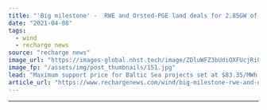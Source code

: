 ```yaml
---
title: "'Big milestone' -  RWE and Orsted-PGE land deals for 2.85GW of Polish offshore wind"
date: "2021-04-08"
tags: 
  - wind
  - recharge news
source: "recharge news"
image_url: "https://images-global.nhst.tech/image/ZDluWFZ3bUdiOXFUcjRiQnRqc2kvTTMxMlkvYVhOd29NR1ZDNTZ1SmlLOD0=/nhst/binary/6dddc6633028f4dd4c5495e59f1c9ea5"
image_fp: "/assets/img/post_thumbnails/151.jpg"
lead: "Maximum support price for Baltic Sea projects set at $83.35/MWh under contract for difference auction, but European Commission could demand to cut that rate"
article_url: "https://www.rechargenews.com/wind/big-milestone-rwe-and-orsted-pge-land-deals-for-2-85gw-of-polish-offshore-wind/2-1-992596"
---
```


---
